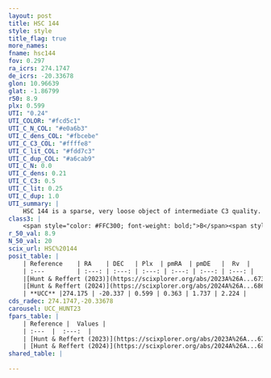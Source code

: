```yaml
---
layout: post
title: HSC 144
style: style
title_flag: true
more_names: 
fname: hsc144
fov: 0.297
ra_icrs: 274.1747
de_icrs: -20.33678
glon: 10.96639
glat: -1.86799
r50: 8.9
plx: 0.599
UTI: "0.24"
UTI_COLOR: "#fcd5c1"
UTI_C_N_COL: "#e0a6b3"
UTI_C_dens_COL: "#fbcebe"
UTI_C_C3_COL: "#ffffe8"
UTI_C_lit_COL: "#fdd7c3"
UTI_C_dup_COL: "#a6cab9"
UTI_C_N: 0.0
UTI_C_dens: 0.21
UTI_C_C3: 0.5
UTI_C_lit: 0.25
UTI_C_dup: 1.0
UTI_summary: |
    HSC 144 is a sparse, very loose object of intermediate C3 quality. It was recently reported in the literature.<br><br><span style="color: #99180f; font-weight: bold;">Warning: </span>contains less than 25 stars with <i>P>0.5</i> estimated.
class3: |
    <span style="color: #FFC300; font-weight: bold;">B</span><span style="color: #FFC300; font-weight: bold;">B</span>
r_50_val: 8.9
N_50_val: 20
scix_url: HSC%20144
posit_table: |
    | Reference    | RA    | DEC   | Plx  | pmRA  | pmDE   |  Rv  |
    | :---         | :---: | :---: | :---: | :---: | :---: | :---: |
    |[Hunt & Reffert (2023)](https://scixplorer.org/abs/2023A%26A...673A.114H) | 274.182 | -20.321 | 0.611 | 0.319 | 1.685 | -- |
    |[Hunt & Reffert (2024)](https://scixplorer.org/abs/2024A%26A...686A..42H) | 274.182 | -20.321 | 0.611 | 0.319 | 1.685 | -- |
    | **UCC** |274.175 | -20.337 | 0.599 | 0.363 | 1.737 | 2.224 | 
cds_radec: 274.1747,-20.33678
carousel: UCC_HUNT23
fpars_table: |
    | Reference |  Values |
    | :---  |  :---:  |
    | [Hunt & Reffert (2023)](https://scixplorer.org/abs/2023A%26A...673A.114H) | `AV50=2.229, diffAV50=1.437, MOD50=11.104, logAge50=8.52` |
    | [Hunt & Reffert (2024)](https://scixplorer.org/abs/2024A%26A...686A..42H) | `MassJ=93.1748` |
shared_table: |
    
---
```

